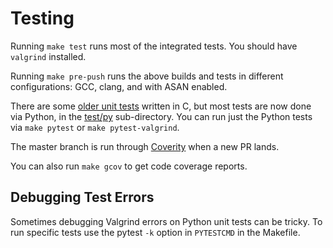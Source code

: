 Testing
=======

Running `make test` runs most of the integrated tests. You should have
`valgrind` installed.

Running `make pre-push` runs the above builds and tests in different configurations: GCC,
clang, and with ASAN enabled.

There are some [older unit tests](test/unit-tests.c) written in C, but most
tests are now done via Python, in the [test/py](test/py) sub-directory. You can
run just the Python tests via `make pytest` or `make pytest-valgrind`.

The master branch is run through [Coverity](scan.coverity.com) when a new PR
lands.

You can also run `make gcov` to get code coverage reports.

Debugging Test Errors
---------------------

Sometimes debugging Valgrind errors on Python unit tests can be tricky. To
run specific tests use the pytest `-k` option in `PYTESTCMD` in the Makefile.

